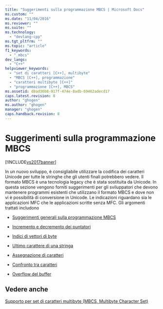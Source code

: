 ```yaml
---
title: "Suggerimenti sulla programmazione MBCS | Microsoft Docs"
ms.custom: ""
ms.date: "11/04/2016"
ms.reviewer: ""
ms.suite: ""
ms.technology: 
  - "devlang-cpp"
ms.tgt_pltfrm: ""
ms.topic: "article"
f1_keywords: 
  - "_mbcs"
dev_langs: 
  - "C++"
helpviewer_keywords: 
  - "set di caratteri [C++], multibyte"
  - "MBCS [C++], programmazione"
  - "caratteri multibyte [C++]"
  - "programmazione [C++], MBCS"
ms.assetid: d8ad36b8-917f-474e-8adb-69462adecd17
caps.latest.revision: 8
author: "ghogen"
ms.author: "ghogen"
manager: "ghogen"
caps.handback.revision: 8
---
```

# Suggerimenti sulla programmazione MBCS
[!INCLUDE[vs2017banner](../assembler/inline/includes/vs2017banner.md)]

In un nuovo sviluppo, è consigliabile utilizzare la codifica dei caratteri Unicode per tutte le stringhe che gli utenti finali potrebbero vedere.  Il formato MBCS è una tecnologia legacy che è stata sostituita da Unicode.  In questa sezione vengono forniti suggerimenti per gli sviluppatori che devono mantenere programmi esistenti che utilizzano il formato MBCS e dove non vi è possibilità di conversione in Unicode.  Le indicazioni riguardano sia le applicazioni MFC che le applicazioni scritte senza MFC.  Gli argomenti trattati includono  
  
-   [Suggerimenti generali sulla programmazione MBCS](../text/general-mbcs-programming-advice.md)  
  
-   [Incremento e decremento dei puntatori](../text/incrementing-and-decrementing-pointers.md)  
  
-   [Indici di vettori di byte](../text/byte-indices.md)  
  
-   [Ultimo carattere di una stringa](../text/last-character-in-a-string.md)  
  
-   [Assegnazione di caratteri](../text/character-assignment.md)  
  
-   [Confronto tra caratteri](../text/character-comparison.md)  
  
-   [Overflow del buffer](../text/buffer-overflow.md)  
  
## Vedere anche  
 [Supporto per set di caratteri multibyte \(MBCS, Multibyte Character Set\)](../text/support-for-multibyte-character-sets-mbcss.md)